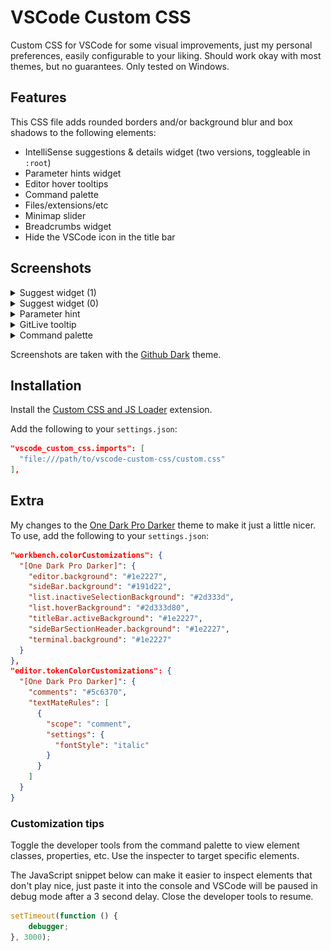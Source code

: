 # VSCode Custom CSS

Custom CSS for VSCode for some visual improvements, just my personal preferences, easily configurable to your liking. Should work okay with most themes, but no guarantees. Only tested on Windows.

## Features

This CSS file adds rounded borders and/or background blur and box shadows to the following elements:

-  IntelliSense suggestions & details widget (two versions, toggleable in `:root`)
-  Parameter hints widget
-  Editor hover tooltips
-  Command palette
-  Files/extensions/etc
-  Minimap slider
-  Breadcrumbs widget
-  Hide the VSCode icon in the title bar

## Screenshots

<details>
  <summary>Suggest widget (1)</summary>

![Suggest Widget (1)](/screenshots/suggest-widget-1.png)

</details>

<details>
  <summary>Suggest widget (0)</summary>

![Suggest Widget (0)](/screenshots/suggest-widget-0.png)

</details>

<details>
  <summary>Parameter hint</summary>

![Parameter hint](/screenshots/tooltip.png)

</details>

<details>
  <summary>GitLive tooltip</summary>

![GitLive tooltip](/screenshots/gitlive-tooltip.png)

</details>

<details>
  <summary>Command palette</summary>

![Command palette](/screenshots/command-palette.png)

</details>

Screenshots are taken with the [Github Dark](https://marketplace.visualstudio.com/items?itemName=GitHub.github-vscode-theme) theme.

## Installation

Install the [Custom CSS and JS Loader](https://marketplace.visualstudio.com/items?itemName=be5invis.vscode-custom-css) extension.

Add the following to your `settings.json`:

```json
"vscode_custom_css.imports": [
  "file:///path/to/vscode-custom-css/custom.css"
],
```

## Extra

My changes to the [One Dark Pro Darker](https://marketplace.visualstudio.com/items?itemName=zhuangtongfa.Material-theme) theme to make it just a little nicer. To use, add the following to your `settings.json`:

```json
"workbench.colorCustomizations": {
  "[One Dark Pro Darker]": {
    "editor.background": "#1e2227",
    "sideBar.background": "#191d22",
    "list.inactiveSelectionBackground": "#2d333d",
    "list.hoverBackground": "#2d333d80",
    "titleBar.activeBackground": "#1e2227",
    "sideBarSectionHeader.background": "#1e2227",
    "terminal.background": "#1e2227"
  }
},
"editor.tokenColorCustomizations": {
  "[One Dark Pro Darker]": {
    "comments": "#5c6370",
    "textMateRules": [
      {
        "scope": "comment",
        "settings": {
          "fontStyle": "italic"
        }
      }
    ]
  }
}
```

### Customization tips

Toggle the developer tools from the command palette to view element classes, properties, etc. Use the inspecter to target specific elements.

The JavaScript snippet below can make it easier to inspect elements that don't play nice, just paste it into the console and VSCode will be paused in debug mode after a 3 second delay. Close the developer tools to resume.

```js
setTimeout(function () {
	debugger;
}, 3000);
```
